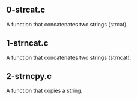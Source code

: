 ## 0-strcat.c
A function that concatenates two strings (strcat).
## 1-strncat.c
A function that concatenates two strings (strncat).
## 2-strncpy.c
A function that copies a string.

